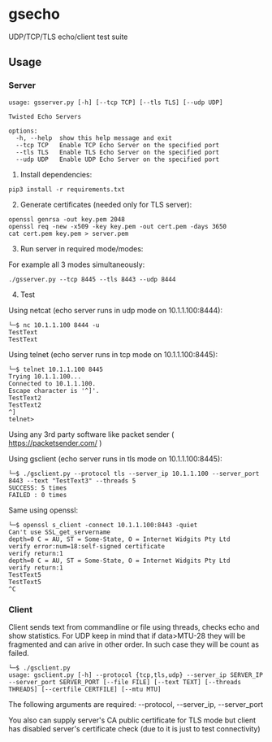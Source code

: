 # gsecho

UDP/TCP/TLS echo/client test suite


## Usage

### Server

```
usage: gsserver.py [-h] [--tcp TCP] [--tls TLS] [--udp UDP]

Twisted Echo Servers

options:
  -h, --help  show this help message and exit
  --tcp TCP   Enable TCP Echo Server on the specified port
  --tls TLS   Enable TLS Echo Server on the specified port
  --udp UDP   Enable UDP Echo Server on the specified port
```

1. Install dependencies:

```
pip3 install -r requirements.txt
```

2. Generate certificates (needed only for TLS server):

```
openssl genrsa -out key.pem 2048
openssl req -new -x509 -key key.pem -out cert.pem -days 3650
cat cert.pem key.pem > server.pem
```

3. Run server in required mode/modes:

For example all 3 modes simultaneously:

```
./gsserver.py --tcp 8445 --tls 8443 --udp 8444
```

4. Test

Using netcat (echo server runs in udp mode on 10.1.1.100:8444):

```
└─$ nc 10.1.1.100 8444 -u
TestText
TestText
```

Using telnet (echo server runs in tcp mode on 10.1.1.100:8445):

```
└─$ telnet 10.1.1.100 8445 
Trying 10.1.1.100...
Connected to 10.1.1.100.
Escape character is '^]'.
TestText2
TestText2
^]
telnet> 
```

Using any 3rd party software like packet sender ( https://packetsender.com/ )


Using gsclient (echo server runs in tls mode on 10.1.1.100:8445):

```
└─$ ./gsclient.py --protocol tls --server_ip 10.1.1.100 --server_port 8443 --text "TestText3" --threads 5
SUCCESS: 5 times
FAILED : 0 times
```

Same using openssl:

```
└─$ openssl s_client -connect 10.1.1.100:8443 -quiet
Can't use SSL_get_servername
depth=0 C = AU, ST = Some-State, O = Internet Widgits Pty Ltd
verify error:num=18:self-signed certificate
verify return:1
depth=0 C = AU, ST = Some-State, O = Internet Widgits Pty Ltd
verify return:1
TestText5
TestText5
^C
```

### Client

Client sends text from commandline or file using threads, checks echo and show statistics. For UDP keep in mind that if data>MTU-28 they will be fragmented and can arive in other order. In such case they will be count as failed.

```
└─$ ./gsclient.py                                                                                          
usage: gsclient.py [-h] --protocol {tcp,tls,udp} --server_ip SERVER_IP --server_port SERVER_PORT [--file FILE] [--text TEXT] [--threads THREADS] [--certfile CERTFILE] [--mtu MTU]

```

The following arguments are required: --protocol, --server_ip, --server_port

You also can supply server's CA public certificate for TLS mode but client has disabled server's certificate check (due to it is just to test connectivity)